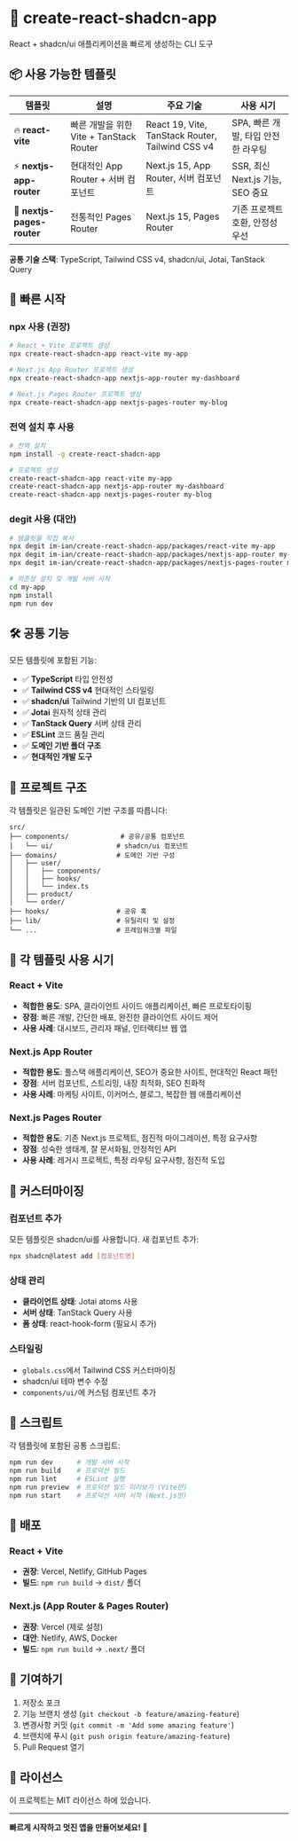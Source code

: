# 🚀 create-react-shadcn-app

React + shadcn/ui 애플리케이션을 빠르게 생성하는 CLI 도구

## 📦 사용 가능한 템플릿

| 템플릿 | 설명 | 주요 기술 | 사용 시기 |
|--------|------|-----------|-----------|
| 🔥 **react-vite** | 빠른 개발을 위한 Vite + TanStack Router | React 19, Vite, TanStack Router, Tailwind CSS v4 | SPA, 빠른 개발, 타입 안전한 라우팅 |
| ⚡ **nextjs-app-router** | 현대적인 App Router + 서버 컴포넌트 | Next.js 15, App Router, 서버 컴포넌트 | SSR, 최신 Next.js 기능, SEO 중요 |
| 📄 **nextjs-pages-router** | 전통적인 Pages Router | Next.js 15, Pages Router | 기존 프로젝트 호환, 안정성 우선 |

**공통 기술 스택**: TypeScript, Tailwind CSS v4, shadcn/ui, Jotai, TanStack Query

## 🚀 빠른 시작

### npx 사용 (권장)

```bash
# React + Vite 프로젝트 생성
npx create-react-shadcn-app react-vite my-app

# Next.js App Router 프로젝트 생성
npx create-react-shadcn-app nextjs-app-router my-dashboard

# Next.js Pages Router 프로젝트 생성
npx create-react-shadcn-app nextjs-pages-router my-blog
```

### 전역 설치 후 사용

```bash
# 전역 설치
npm install -g create-react-shadcn-app

# 프로젝트 생성
create-react-shadcn-app react-vite my-app
create-react-shadcn-app nextjs-app-router my-dashboard
create-react-shadcn-app nextjs-pages-router my-blog
```

### degit 사용 (대안)

```bash
# 템플릿을 직접 복사
npx degit im-ian/create-react-shadcn-app/packages/react-vite my-app
npx degit im-ian/create-react-shadcn-app/packages/nextjs-app-router my-dashboard
npx degit im-ian/create-react-shadcn-app/packages/nextjs-pages-router my-blog

# 의존성 설치 및 개발 서버 시작
cd my-app
npm install
npm run dev
```

## 🛠️ 공통 기능

모든 템플릿에 포함된 기능:

- ✅ **TypeScript** 타입 안전성
- ✅ **Tailwind CSS v4** 현대적인 스타일링
- ✅ **shadcn/ui** Tailwind 기반의 UI 컴포넌트
- ✅ **Jotai** 원자적 상태 관리
- ✅ **TanStack Query** 서버 상태 관리
- ✅ **ESLint** 코드 품질 관리
- ✅ **도메인 기반 폴더 구조**
- ✅ **현대적인 개발 도구**

## 📁 프로젝트 구조

각 템플릿은 일관된 도메인 기반 구조를 따릅니다:

```
src/
├── components/             # 공유/공통 컴포넌트
│   └── ui/                # shadcn/ui 컴포넌트
├── domains/               # 도메인 기반 구성
│   ├── user/
│   │   ├── components/
│   │   ├── hooks/
│   │   └── index.ts
│   ├── product/
│   └── order/
├── hooks/                 # 공유 훅
├── lib/                   # 유틸리티 및 설정
└── ...                    # 프레임워크별 파일
```

## 🎯 각 템플릿 사용 시기

### React + Vite
- **적합한 용도**: SPA, 클라이언트 사이드 애플리케이션, 빠른 프로토타이핑
- **장점**: 빠른 개발, 간단한 배포, 완전한 클라이언트 사이드 제어
- **사용 사례**: 대시보드, 관리자 패널, 인터랙티브 웹 앱

### Next.js App Router
- **적합한 용도**: 풀스택 애플리케이션, SEO가 중요한 사이트, 현대적인 React 패턴
- **장점**: 서버 컴포넌트, 스트리밍, 내장 최적화, SEO 친화적
- **사용 사례**: 마케팅 사이트, 이커머스, 블로그, 복잡한 웹 애플리케이션

### Next.js Pages Router
- **적합한 용도**: 기존 Next.js 프로젝트, 점진적 마이그레이션, 특정 요구사항
- **장점**: 성숙한 생태계, 잘 문서화됨, 안정적인 API
- **사용 사례**: 레거시 프로젝트, 특정 라우팅 요구사항, 점진적 도입

## 🔧 커스터마이징

### 컴포넌트 추가

모든 템플릿은 shadcn/ui를 사용합니다. 새 컴포넌트 추가:

```bash
npx shadcn@latest add [컴포넌트명]
```

### 상태 관리

- **클라이언트 상태**: Jotai atoms 사용
- **서버 상태**: TanStack Query 사용
- **폼 상태**: react-hook-form (필요시 추가)

### 스타일링

- `globals.css`에서 Tailwind CSS 커스터마이징
- shadcn/ui 테마 변수 수정
- `components/ui/`에 커스텀 컴포넌트 추가

## 📝 스크립트

각 템플릿에 포함된 공통 스크립트:

```bash
npm run dev      # 개발 서버 시작
npm run build    # 프로덕션 빌드
npm run lint     # ESLint 실행
npm run preview  # 프로덕션 빌드 미리보기 (Vite만)
npm run start    # 프로덕션 서버 시작 (Next.js만)
```

## 🚀 배포

### React + Vite
- **권장**: Vercel, Netlify, GitHub Pages
- **빌드**: `npm run build` → `dist/` 폴더

### Next.js (App Router & Pages Router)
- **권장**: Vercel (제로 설정)
- **대안**: Netlify, AWS, Docker
- **빌드**: `npm run build` → `.next/` 폴더

## 🤝 기여하기

1. 저장소 포크
2. 기능 브랜치 생성 (`git checkout -b feature/amazing-feature`)
3. 변경사항 커밋 (`git commit -m 'Add some amazing feature'`)
4. 브랜치에 푸시 (`git push origin feature/amazing-feature`)
5. Pull Request 열기

## 📄 라이선스

이 프로젝트는 MIT 라이선스 하에 있습니다.

---

**빠르게 시작하고 멋진 앱을 만들어보세요! 🎉**
